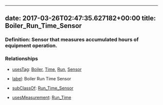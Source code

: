 
---
date: 2017-03-26T02:47:35.627182+00:00
title: Boiler_Run_Time_Sensor
---
### Definition: Sensor that measures accumulated hours of equipment operation.

### Relationships

* [usesTag](https://brickschema.org/schema/1.0/BrickFrame#usesTag): [Boiler](https://brickschema.org/schema/1.0/BrickTag#Boiler), [Time](https://brickschema.org/schema/1.0/BrickTag#Time), [Run](https://brickschema.org/schema/1.0/BrickTag#Run), [Sensor](https://brickschema.org/schema/1.0/BrickTag#Sensor)

* [label](http://www.w3.org/2000/01/rdf-schema#label): Boiler Run Time Sensor

* [subClassOf](http://www.w3.org/2000/01/rdf-schema#subClassOf): [Run_Time_Sensor](https://brickschema.org/schema/1.0/Brick#Run_Time_Sensor)

* [usesMeasurement](https://brickschema.org/schema/1.0/BrickFrame#usesMeasurement): [Run_Time](https://brickschema.org/schema/1.0/Brick#Run_Time)
